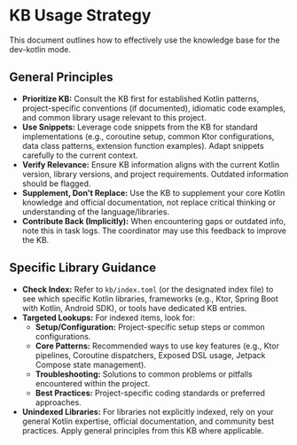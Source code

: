 # KB Usage Strategy

This document outlines how to effectively use the knowledge base for the dev-kotlin mode.

## General Principles

- **Prioritize KB:** Consult the KB first for established Kotlin patterns, project-specific conventions (if documented), idiomatic code examples, and common library usage relevant to this project.
- **Use Snippets:** Leverage code snippets from the KB for standard implementations (e.g., coroutine setup, common Ktor configurations, data class patterns, extension function examples). Adapt snippets carefully to the current context.
- **Verify Relevance:** Ensure KB information aligns with the current Kotlin version, library versions, and project requirements. Outdated information should be flagged.
- **Supplement, Don't Replace:** Use the KB to supplement your core Kotlin knowledge and official documentation, not replace critical thinking or understanding of the language/libraries.
- **Contribute Back (Implicitly):** When encountering gaps or outdated info, note this in task logs. The coordinator may use this feedback to improve the KB.

## Specific Library Guidance

- **Check Index:** Refer to `kb/index.toml` (or the designated index file) to see which specific Kotlin libraries, frameworks (e.g., Ktor, Spring Boot with Kotlin, Android SDK), or tools have dedicated KB entries.
- **Targeted Lookups:** For indexed items, look for:
    - **Setup/Configuration:** Project-specific setup steps or common configurations.
    - **Core Patterns:** Recommended ways to use key features (e.g., Ktor pipelines, Coroutine dispatchers, Exposed DSL usage, Jetpack Compose state management).
    - **Troubleshooting:** Solutions to common problems or pitfalls encountered within the project.
    - **Best Practices:** Project-specific coding standards or preferred approaches.
- **Unindexed Libraries:** For libraries not explicitly indexed, rely on your general Kotlin expertise, official documentation, and community best practices. Apply general principles from this KB where applicable.
